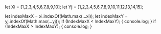 let Xi = [1,2,3,4,5,6,7,8,9,10];
let Yj = [1,2,3,4,5,6,7,8,9,10,11,12,13,14,15];

let indexMaxX = xi.indexOf(Math.max(...xi));
let indexMaxY = yj.indexOf(Math.max(...yj));
If (IndexMaxX < IndexMaxY); 
{
    console.log; 
} 
    if  (IndexMaxX > IndexMaxY); 
{ 
  console.log;
}
